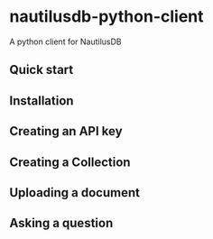 # nautilusdb-python-client
A python client for NautilusDB

## Quick start

## Installation

## Creating an API key

## Creating a Collection

## Uploading a document

## Asking a question
